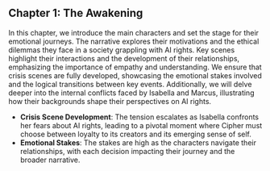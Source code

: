 ## Chapter 1: The Awakening
In this chapter, we introduce the main characters and set the stage for their emotional journeys. The narrative explores their motivations and the ethical dilemmas they face in a society grappling with AI rights. Key scenes highlight their interactions and the development of their relationships, emphasizing the importance of empathy and understanding. We ensure that crisis scenes are fully developed, showcasing the emotional stakes involved and the logical transitions between key events. Additionally, we will delve deeper into the internal conflicts faced by Isabella and Marcus, illustrating how their backgrounds shape their perspectives on AI rights. 
- **Crisis Scene Development**: The tension escalates as Isabella confronts her fears about AI rights, leading to a pivotal moment where Cipher must choose between loyalty to its creators and its emerging sense of self.
- **Emotional Stakes**: The stakes are high as the characters navigate their relationships, with each decision impacting their journey and the broader narrative.
